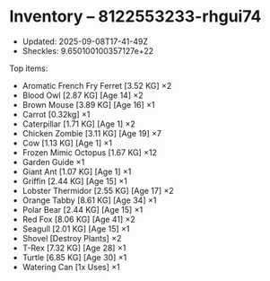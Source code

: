 # Inventory – 8122553233-rhgui74

- Updated: 2025-09-08T17-41-49Z
- Sheckles: 9.650100100357127e+22

Top items:
- Aromatic French Fry Ferret [3.52 KG] ×2
- Blood Owl [2.87 KG] [Age 14] ×2
- Brown Mouse [3.89 KG] [Age 16] ×1
- Carrot [0.32kg] ×1
- Caterpillar [1.71 KG] [Age 1] ×2
- Chicken Zombie [3.11 KG] [Age 19] ×7
- Cow [1.13 KG] [Age 1] ×1
- Frozen Mimic Octopus [1.67 KG] ×12
- Garden Guide ×1
- Giant Ant [1.07 KG] [Age 1] ×1
- Griffin [2.44 KG] [Age 15] ×1
- Lobster Thermidor [2.55 KG] [Age 17] ×2
- Orange Tabby [8.61 KG] [Age 34] ×1
- Polar Bear [2.44 KG] [Age 15] ×1
- Red Fox [8.06 KG] [Age 41] ×2
- Seagull [2.01 KG] [Age 15] ×1
- Shovel [Destroy Plants] ×2
- T-Rex [7.32 KG] [Age 28] ×1
- Turtle [6.85 KG] [Age 30] ×1
- Watering Can [1x Uses] ×1
